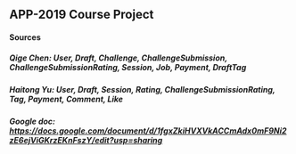 ## APP-2019 Course Project

#### Sources

##### Qige Chen: User, Draft, Challenge, ChallengeSubmission, ChallengeSubmissionRating, Session, Job, Payment, DraftTag

##### Haitong Yu: User, Draft, Session, Rating, ChallengeSubmissionRating, Tag, Payment, Comment, Like

##### Google doc: https://docs.google.com/document/d/1fgxZkiHVXVkACCmAdx0mF9Ni2zE6ejViGKrzEKnFszY/edit?usp=sharing

